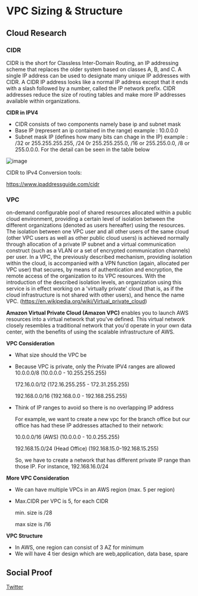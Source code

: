 
# VPC Sizing & Structure

## Cloud Research

### CIDR

CIDR is the short for Classless Inter-Domain Routing, an IP addressing scheme that replaces the older system based on classes A, B, and C. A single IP address can be used to designate many unique IP addresses with CIDR. A CIDR IP address looks like a normal IP address except that it ends with a slash followed by a number, called the IP network prefix. CIDR addresses reduce the size of routing tables and make more IP addresses available within organizations.

**CIDR in IPV4**

- CIDR consists of two components namely base ip and subnet mask
- Base IP (represent an ip contained in the range) example : 10.0.0.0
- Subnet mask IP (defines how many bits can chage in the IP) example : /32 or 255.255.255.255, /24 0r 255.255.255.0, /16 or 255.255.0.0, /8 or 255.0.0.0. For the detail can be seen in the table below

![image](https://user-images.githubusercontent.com/99172259/174418069-69d77cd8-cfe9-4b5d-ac82-3bf0561abcb8.png)

CIDR to IPv4 Conversion tools: 

https://www.ipaddressguide.com/cidr



### VPC

on-demand configurable pool of shared resources allocated within a public cloud environment, providing a certain level of isolation between the different organizations (denoted as users hereafter) using the resources. The isolation between one VPC user and all other users of the same cloud (other VPC users as well as other public cloud users) is achieved normally through allocation of a private IP subnet and a virtual communication construct (such as a VLAN or a set of encrypted communication channels) per user. In a VPC, the previously described mechanism, providing isolation within the cloud, is accompanied with a VPN function (again, allocated per VPC user) that secures, by means of authentication and encryption, the remote access of the organization to its VPC resources. With the introduction of the described isolation levels, an organization using this service is in effect working on a 'virtually private' cloud (that is, as if the cloud infrastructure is not shared with other users), and hence the name VPC. (https://en.wikipedia.org/wiki/Virtual_private_cloud)

**Amazon Virtual Private Cloud (Amazon VPC)** enables you to launch AWS resources into a virtual network that you've defined. This virtual network closely resembles a traditional network that you'd operate in your own data center, with the benefits of using the scalable infrastructure of AWS.

**VPC Consideration**

- What size should the VPC be
- Because VPC is private, only the Private IPV4 ranges are allowed
  10.0.0.0/8 (10.0.0.0 - 10.255.255.255)
  
  172.16.0.0/12 (172.16.255.255 - 172.31.255.255)
  
  192.168.0.0/16 (192.168.0.0 - 192.168.255.255)
 
- Think of IP ranges to avoid so there is no overlapping IP address
  
  For example, we want to create a new vpc for the branch office but our office has had these IP addresses attached to their network:
  
  10.0.0.0/16 (AWS) (10.0.0.0 - 10.0.255.255)
  
  192.168.15.0/24 (Head Office) (192.168.15.0-192.168.15.255)

  So, we have to create a network that has different private IP range than those IP. For instance, 192.168.16.0/24

**More VPC Consideration**

- We can have multiple VPCs in an AWS region (max. 5 per region)
- Max.CIDR per VPC is 5, for each CIDR
  
  min. size is /28
  
  max size is /16

**VPC Structure**

- In AWS, one region can consist of 3 AZ for minimum
- We will have 4 tier design which are web,application, data base, spare



## Social Proof

[Twitter](https://twitter.com/JoeSeven08/status/1537473945288704000)
